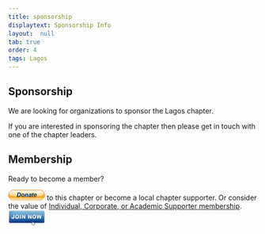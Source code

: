 ```yaml
---
title: sponsorship
displaytext: Sponsorship Info
layout:  null
tab: true
order: 4
tags: Lagos
---
```


## Sponsorship

We are looking for organizations to sponsor the Lagos chapter.

If you are interested in sponsoring the chapter then please get in touch
with one of the chapter leaders.

## Membership

Ready to become a member?

<a href="https://owasp.org/donate/" target="_blank"><img src="assets/images/Btn_donate_SM.gif" alt=""/></a> to this
chapter or become a local chapter supporter. Or consider the value of [
Individual, Corporate, or Academic Supporter
membership](https://owasp.org/membership/). 
<a href="https://owasp.org/membership/" target="_blank"><img src="assets/images/75px-Join_Now_BlueIcon.jpeg" alt=""/></a>


